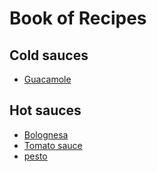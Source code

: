# Book of Recipes

## Cold sauces
* [Guacamole](guacamole.md)

## Hot sauces
* [Bolognesa](bolognesa.md)
* [Tomato sauce](Tomato_Sauce.md)
* [pesto](pesto.md)
